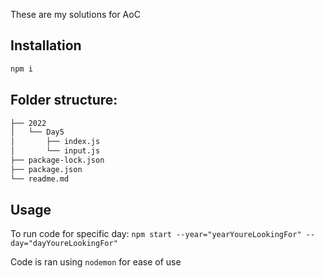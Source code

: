 These are my solutions for AoC

## Installation

```bash
npm i
```

## Folder structure:

```bash
├── 2022
│   └── Day5
│       ├── index.js
│       └── input.js
├── package-lock.json
├── package.json
└── readme.md
```

## Usage

To run code for specific day:
`npm start --year="yearYoureLookingFor" --day="dayYoureLookingFor"`

Code is ran using `nodemon` for ease of use
